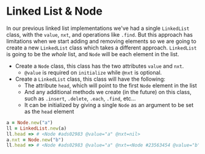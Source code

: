 # Linked List & Node

In our previous linked list implementations we've had a single `LinkedList` class, with the `value`, `nxt`, and operations like `.find`. But this approach has limitations when we start adding and removing elements so we are going to create a new `LinkedList` class which takes a different approach. `LinkedList` is going to be the *whole* list, and `Node` will be each element in the list.

- Create a `Node` class, this class has the two attributes `value` and `nxt`.
  - `@value` is required on `initialize` while `@nxt` is optional.
- Create a `LinkedList` class, this class will have the following:
  - The attribute `head`, which will point to the first `Node` element in the list
  - And any additional methods we create (in the future) on this class, such as `.insert`, `.delete`, `.each`, `.find`, etc...
  - It can be initialized by giving a single `Node` as an argument to be set as the `head` element


```rb
a = Node.new("a")
ll = LinkedList.new(a)
ll.head => # <Node #ads02983 @value="a" @nxt=nil>
a.nxt = Node.new("b")
ll.head => # <Node #ads02983 @value="a" @nxt=<Node #23563454 @value="b" @nxt=nil>>
```
